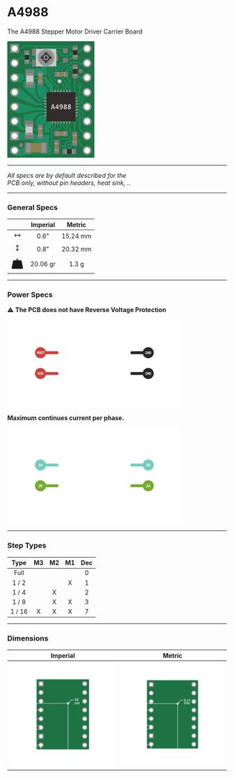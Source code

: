 # A4988
The A4988 Stepper Motor Driver Carrier Board

![](./Files/Board.png)

---

*All specs are by default described for the*<br>
*PCB only, without pin headers, heat sink, ..*

---

### General Specs

|                             | Imperial |  Metric  |
|:---------------------------:|:--------:|:--------:|
| **🡘**                      | 0.6"     | 15.24 mm |
| **🡙**                       | 0.8"     | 20.32 mm |
|![Weight](./Files/Weight.png)| 20.06 gr | 1.3 g    |

---

### Power Specs

⚠ **The PCB does not have Reverse Voltage Protection**

![](./Files/Power1.png)

**Maximum continues current per phase.**

![](./Files/Power2.png)

---

### Step Types

|  Type  | M3 | M2 | M1 | Dec |
|:------:|:--:|:--:|:--:|:---:|
|   Full |    |    |    |  0  |
| 1 /  2 |    |    |  X |  1  |
| 1 /  4 |    |  X |    |  2  |
| 1 /  8 |    |  X |  X |  3  |
| 1 / 16 |  X |  X |  X |  7  |

---

### Dimensions

|        Imperial         |         Metric        |
| :---------------------: | :-------------------: |
|![](./Files/Imperial.png)|![](./Files/Metric.png)|
